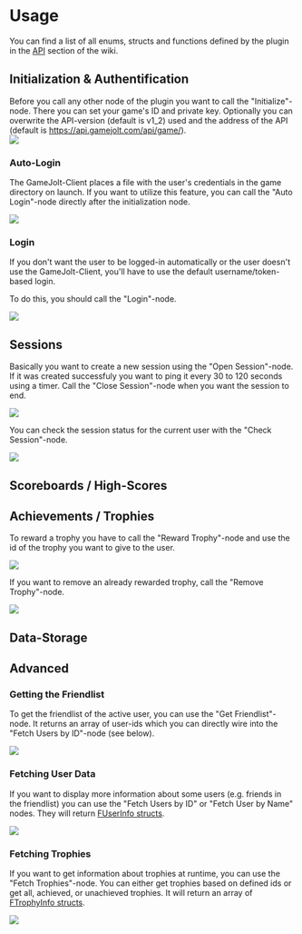 

# Usage

You can find a list of all enums, structs and functions defined by the plugin in the [API](https://github.com/Free2Play-Entertainment/ue-gjapi-core/wiki/API) section of the wiki.

## Initialization & Authentification

Before you call any other node of the plugin you want to call the "Initialize"-node. There you can set your game's ID and private key.
Optionally you can overwrite the API-version (default is v1_2) used and the address of the API (default is https://api.gamejolt.com/api/game/).   
![](https://user-images.githubusercontent.com/27819706/98440576-d35d8880-20f9-11eb-8601-1fd1330098db.png)

### Auto-Login

The GameJolt-Client places a file with the user's credentials in the game directory on launch. If you want to utilize this feature, you can call the "Auto Login"-node directly after the initialization node.

![](https://user-images.githubusercontent.com/27819706/98440661-3fd88780-20fa-11eb-9835-d4223ba1a5d4.png)

### Login

If you don't want the user to be logged-in automatically or the user doesn't use the GameJolt-Client, you'll have to use the default username/token-based login.

To do this, you should call the "Login"-node.

![](https://user-images.githubusercontent.com/27819706/98440705-7d3d1500-20fa-11eb-832b-85d8481ff5b5.png)

## Sessions

Basically you want to create a new session using the "Open Session"-node. If it was created successfuly you want to ping it every 30 to 120 seconds using a timer. Call the "Close Session"-node when you want the session to end.

![](https://user-images.githubusercontent.com/27819706/98440456-15d29580-20f9-11eb-9b3a-decdba4a8718.png)

You can check the session status for the current user with the "Check Session"-node.

![](https://user-images.githubusercontent.com/27819706/98440518-71048800-20f9-11eb-82a8-a0e96f56b83c.png)

## Scoreboards / High-Scores

## Achievements / Trophies

To reward a trophy you have to call the "Reward Trophy"-node and use the id of the trophy you want to give to the user.

![](https://user-images.githubusercontent.com/27819706/98440825-57fcd680-20fb-11eb-9093-6e58430bea3a.png)

If you want to remove an already rewarded trophy, call the "Remove Trophy"-node.

![](https://user-images.githubusercontent.com/27819706/98440848-7a8eef80-20fb-11eb-8080-b5f984e9d525.png)

## Data-Storage

## Advanced

### Getting the Friendlist

To get the friendlist of the active user, you can use the "Get Friendlist"-node. It returns an array of user-ids which you can directly wire into the "Fetch Users by ID"-node (see below).

![](https://user-images.githubusercontent.com/27819706/98440803-25eb7480-20fb-11eb-9060-4834c7305052.png)

### Fetching User Data

If you want to display more information about some users (e.g. friends in the friendlist) you can use the "Fetch Users by ID" or "Fetch User by Name" nodes. They will return [FUserInfo structs](https://github.com/Free2Play-Entertainment/ue-gjapi-core/wiki/API#fuserinfo).

![](https://user-images.githubusercontent.com/27819706/98440755-d7d67100-20fa-11eb-9b8d-161a25c9751c.png)

### Fetching Trophies

If you want to get information about trophies at runtime, you can use the "Fetch Trophies"-node.
You can either get trophies based on defined ids or get all, achieved, or unachieved trophies.
It will return an array of [FTrophyInfo structs](https://github.com/Free2Play-Entertainment/ue-gjapi-core/wiki/API#ftrophyinfo).

![](https://user-images.githubusercontent.com/27819706/98440870-998d8180-20fb-11eb-938a-d6d196a9fb93.png)